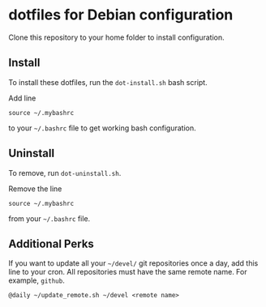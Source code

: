 dotfiles for Debian configuration
=================================

Clone this repository to your home folder to install configuration.

Install
-------

To install these dotfiles, run the `dot-install.sh` bash script.

Add line

	source ~/.mybashrc

to your `~/.bashrc` file to get working bash configuration.

Uninstall
---------

To remove, run `dot-uninstall.sh`.

Remove the line 

	source ~/.mybashrc

from your `~/.bashrc` file.

Additional Perks
----------------

If you want to update all your `~/devel/` git repositories once a day, add this
line to your cron. All repositories must have the same remote name. For
example, `github`.

	@daily ~/update_remote.sh ~/devel <remote name>
